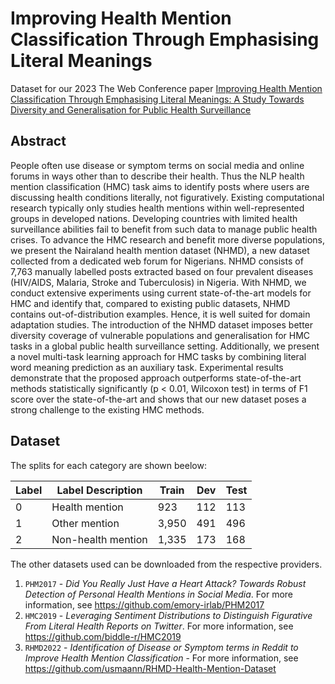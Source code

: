 # Improving Health Mention Classification Through Emphasising Literal Meanings

Dataset for our 2023 The Web Conference paper [Improving Health Mention Classification Through Emphasising Literal Meanings: A Study Towards Diversity and Generalisation for Public Health Surveillance ](https://dl.acm.org/doi/10.1145/3543507.3583877)

## Abstract
People often use disease or symptom terms on social media and online forums in ways other than to describe their health. Thus the NLP health mention classification (HMC) task aims to identify posts where users are discussing health conditions literally, not figuratively. Existing computational research typically only studies health mentions within well-represented groups in developed nations. Developing countries with limited health surveillance abilities fail to benefit from such data to manage public health crises. To advance the HMC research and benefit more diverse populations, we present the Nairaland health mention dataset (NHMD), a new dataset collected from a dedicated web forum for Nigerians. NHMD consists of 7,763 manually labelled posts extracted based on four prevalent diseases (HIV/AIDS, Malaria, Stroke and Tuberculosis) in Nigeria. With NHMD, we conduct extensive experiments using current state-of-the-art models for HMC and identify that, compared to existing public datasets, NHMD contains out-of-distribution examples. Hence, it is well suited for domain adaptation studies. The introduction of the NHMD dataset imposes better diversity coverage of vulnerable populations and generalisation for HMC tasks in a global public health surveillance setting. Additionally, we present a novel multi-task learning approach for HMC tasks by combining literal word meaning prediction as an auxiliary task. Experimental results demonstrate that the proposed approach outperforms state-of-the-art methods statistically significantly (p < 0.01, Wilcoxon test) in terms of F1 score over the state-of-the-art and shows that our new dataset poses a strong challenge to the existing HMC methods.

## Dataset
The splits for each category are shown beelow:

| Label  | Label Description | Train | Dev | Test
| ------------- | ------------- | ------------- | ------------- | ------------- |
| 0  | Health mention  | 923 | 112 | 113 |
| 1 | Other mention | 3,950 | 491 | 496 |
| 2  | Non-health mention  | 1,335 | 173 | 168 |

The other datasets used can be downloaded from the respective providers.

1. `PHM2017` - *Did You Really Just Have a Heart Attack? Towards Robust Detection of Personal Health Mentions in Social Media*. For more information, see https://github.com/emory-irlab/PHM2017
2. `HMC2019` - *Leveraging Sentiment Distributions to Distinguish Figurative From Literal Health Reports on Twitter*. For more information, see https://github.com/biddle-r/HMC2019
3. `RHMD2022` - *Identification of Disease or Symptom terms in Reddit to Improve Health Mention Classification* - For more information, see https://github.com/usmaann/RHMD-Health-Mention-Dataset
